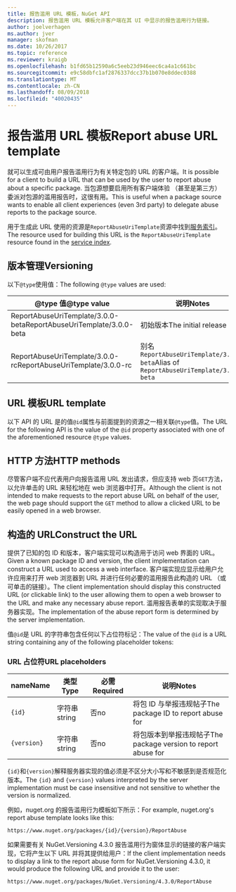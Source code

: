 ```yaml
---
title: 报告滥用 URL 模板，NuGet API
description: 报告滥用 URL 模板允许客户端在其 UI 中显示的报告滥用行为链接。
author: joelverhagen
ms.author: jver
manager: skofman
ms.date: 10/26/2017
ms.topic: reference
ms.reviewer: kraigb
ms.openlocfilehash: b1fd65b12590a6c5eeb23d946eec6ca4a1c661bc
ms.sourcegitcommit: e9c58dbfc1af2876337dcc37b1b070e8ddec0388
ms.translationtype: MT
ms.contentlocale: zh-CN
ms.lasthandoff: 08/09/2018
ms.locfileid: "40020435"
---
```

# <a name="report-abuse-url-template"></a><span data-ttu-id="432d4-103">报告滥用 URL 模板</span><span class="sxs-lookup"><span data-stu-id="432d4-103">Report abuse URL template</span></span>

<span data-ttu-id="432d4-104">就可以生成可由用户报告滥用行为有关特定包的 URL 的客户端。</span><span class="sxs-lookup"><span data-stu-id="432d4-104">It is possible for a client to build a URL that can be used by the user to report abuse about a specific package.</span></span> <span data-ttu-id="432d4-105">当包源想要启用所有客户端体验 （甚至是第三方） 委派对包源的滥用报告时，这很有用。</span><span class="sxs-lookup"><span data-stu-id="432d4-105">This is useful when a package source wants to enable all client experiences (even 3rd party) to delegate abuse reports to the package source.</span></span>

<span data-ttu-id="432d4-106">用于生成此 URL 使用的资源是`ReportAbuseUriTemplate`资源中找到[服务索引](service-index.md)。</span><span class="sxs-lookup"><span data-stu-id="432d4-106">The resource used for building this URL is the `ReportAbuseUriTemplate` resource found in the [service index](service-index.md).</span></span>

## <a name="versioning"></a><span data-ttu-id="432d4-107">版本管理</span><span class="sxs-lookup"><span data-stu-id="432d4-107">Versioning</span></span>

<span data-ttu-id="432d4-108">以下`@type`使用值：</span><span class="sxs-lookup"><span data-stu-id="432d4-108">The following `@type` values are used:</span></span>

<span data-ttu-id="432d4-109">@type 值</span><span class="sxs-lookup"><span data-stu-id="432d4-109">@type value</span></span>                       | <span data-ttu-id="432d4-110">说明</span><span class="sxs-lookup"><span data-stu-id="432d4-110">Notes</span></span>
--------------------------------- | -----
<span data-ttu-id="432d4-111">ReportAbuseUriTemplate/3.0.0-beta</span><span class="sxs-lookup"><span data-stu-id="432d4-111">ReportAbuseUriTemplate/3.0.0-beta</span></span> | <span data-ttu-id="432d4-112">初始版本</span><span class="sxs-lookup"><span data-stu-id="432d4-112">The initial release</span></span>
<span data-ttu-id="432d4-113">ReportAbuseUriTemplate/3.0.0-rc</span><span class="sxs-lookup"><span data-stu-id="432d4-113">ReportAbuseUriTemplate/3.0.0-rc</span></span>   | <span data-ttu-id="432d4-114">别名 `ReportAbuseUriTemplate/3.0.0-beta`</span><span class="sxs-lookup"><span data-stu-id="432d4-114">Alias of `ReportAbuseUriTemplate/3.0.0-beta`</span></span>

## <a name="url-template"></a><span data-ttu-id="432d4-115">URL 模板</span><span class="sxs-lookup"><span data-stu-id="432d4-115">URL template</span></span>

<span data-ttu-id="432d4-116">以下 API 的 URL 是的值`@id`属性与前面提到的资源之一相关联`@type`值。</span><span class="sxs-lookup"><span data-stu-id="432d4-116">The URL for the following API is the value of the `@id` property associated with one of the aforementioned resource `@type` values.</span></span>

## <a name="http-methods"></a><span data-ttu-id="432d4-117">HTTP 方法</span><span class="sxs-lookup"><span data-stu-id="432d4-117">HTTP methods</span></span>

<span data-ttu-id="432d4-118">尽管客户端不应代表用户向报告滥用 URL 发出请求，但应支持 web 页`GET`方法，以允许单击的 URL 来轻松地在 web 浏览器中打开。</span><span class="sxs-lookup"><span data-stu-id="432d4-118">Although the client is not intended to make requests to the report abuse URL on behalf of the user, the web page should support the `GET` method to allow a clicked URL to be easily opened in a web browser.</span></span>

## <a name="construct-the-url"></a><span data-ttu-id="432d4-119">构造的 URL</span><span class="sxs-lookup"><span data-stu-id="432d4-119">Construct the URL</span></span>

<span data-ttu-id="432d4-120">提供了已知的包 ID 和版本，客户端实现可以构造用于访问 web 界面的 URL。</span><span class="sxs-lookup"><span data-stu-id="432d4-120">Given a known package ID and version, the client implementation can construct a URL used to access a web interface.</span></span> <span data-ttu-id="432d4-121">客户端实现应显示给用户允许应用来打开 web 浏览器到 URL 并进行任何必要的滥用报告此构造的 URL （或可单击的链接）。</span><span class="sxs-lookup"><span data-stu-id="432d4-121">The client implementation should display this constructed URL (or clickable link) to the user allowing them to open a web browser to the URL and make any necessary abuse report.</span></span> <span data-ttu-id="432d4-122">滥用报告表单的实现取决于服务器实现。</span><span class="sxs-lookup"><span data-stu-id="432d4-122">The implementation of the abuse report form is determined by the server implementation.</span></span>

<span data-ttu-id="432d4-123">值`@id`是 URL 的字符串包含任何以下占位符标记：</span><span class="sxs-lookup"><span data-stu-id="432d4-123">The value of the `@id` is a URL string containing any of the following placeholder tokens:</span></span>

### <a name="url-placeholders"></a><span data-ttu-id="432d4-124">URL 占位符</span><span class="sxs-lookup"><span data-stu-id="432d4-124">URL placeholders</span></span>

<span data-ttu-id="432d4-125">name</span><span class="sxs-lookup"><span data-stu-id="432d4-125">Name</span></span>        | <span data-ttu-id="432d4-126">类型</span><span class="sxs-lookup"><span data-stu-id="432d4-126">Type</span></span>    | <span data-ttu-id="432d4-127">必需</span><span class="sxs-lookup"><span data-stu-id="432d4-127">Required</span></span> | <span data-ttu-id="432d4-128">说明</span><span class="sxs-lookup"><span data-stu-id="432d4-128">Notes</span></span>
----------- | ------- | -------- | -----
`{id}`      | <span data-ttu-id="432d4-129">字符串</span><span class="sxs-lookup"><span data-stu-id="432d4-129">string</span></span>  | <span data-ttu-id="432d4-130">否</span><span class="sxs-lookup"><span data-stu-id="432d4-130">no</span></span>       | <span data-ttu-id="432d4-131">将包 ID 与举报违规帖子</span><span class="sxs-lookup"><span data-stu-id="432d4-131">The package ID to report abuse for</span></span>
`{version}` | <span data-ttu-id="432d4-132">字符串</span><span class="sxs-lookup"><span data-stu-id="432d4-132">string</span></span>  | <span data-ttu-id="432d4-133">否</span><span class="sxs-lookup"><span data-stu-id="432d4-133">no</span></span>       | <span data-ttu-id="432d4-134">将包版本到举报违规帖子</span><span class="sxs-lookup"><span data-stu-id="432d4-134">The package version to report abuse for</span></span>

<span data-ttu-id="432d4-135">`{id}`和`{version}`解释服务器实现的值必须是不区分大小写和不敏感到是否规范化版本。</span><span class="sxs-lookup"><span data-stu-id="432d4-135">The `{id}` and `{version}` values interpreted by the server implementation must be case insensitive and not sensitive to whether the version is normalized.</span></span>

<span data-ttu-id="432d4-136">例如，nuget.org 的报告滥用行为模板如下所示：</span><span class="sxs-lookup"><span data-stu-id="432d4-136">For example, nuget.org's report abuse template looks like this:</span></span>

    https://www.nuget.org/packages/{id}/{version}/ReportAbuse

<span data-ttu-id="432d4-137">如果需要有关 NuGet.Versioning 4.3.0 报告滥用行为窗体显示的链接的客户端实现，它将产生以下 URL 并将其提供给用户：</span><span class="sxs-lookup"><span data-stu-id="432d4-137">If the client implementation needs to display a link to the report abuse form for NuGet.Versioning 4.3.0, it would produce the following URL and provide it to the user:</span></span>

    https://www.nuget.org/packages/NuGet.Versioning/4.3.0/ReportAbuse
